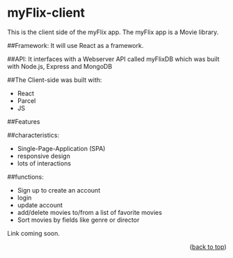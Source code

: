 # myFlix-client

This is the client side of the myFlix app.
The myFlix app is a Movie library.

##Framework:
It will use React as a framework.

##API:
It interfaces with a Webserver API called myFlixDB which was built with Node.js, Express and MongoDB


##The Client-side was built with:
* React
* Parcel
* JS

##Features

##characteristics:
* Single-Page-Application (SPA)
* responsive design
* lots of interactions

##functions:
* Sign up to create an account
* login
* update account
* add/delete movies to/from a list of favorite movies
* Sort movies by fields like genre or director

Link coming soon.


<p align="right">(<a href="#top">back to top</a>)</p>